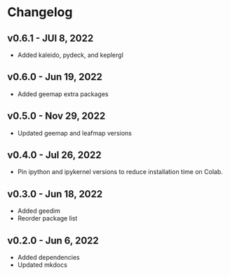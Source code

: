 # Changelog

## v0.6.1 - JUl 8, 2022

- Added kaleido, pydeck, and keplergl

## v0.6.0 - Jun 19, 2022

- Added geemap extra packages

## v0.5.0 - Nov 29, 2022

- Updated geemap and leafmap versions

## v0.4.0 - Jul 26, 2022

- Pin ipython and ipykernel versions to reduce installation time on Colab.

## v0.3.0 - Jun 18, 2022

- Added geedim
- Reorder package list

## v0.2.0 - Jun 6, 2022

- Added dependencies
- Updated mkdocs
